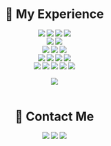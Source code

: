 <div align="center"><H1>🌰 My Experience</H1></div>
<div align="center">
  <img src="https://img.shields.io/badge/VMware-607078?style=flat-square&logo=VMware&logoColor=white"/>
  <img src="https://img.shields.io/badge/CentOS-262577?style=flat-square&logo=CentOS&logoColor=white"/>
  <img src="https://img.shields.io/badge/Ubuntu-E95420?style=flat-square&logo=Ubuntu&logoColor=white"/>
  <img src="https://img.shields.io/badge/KaliLinux-557C94?style=flat-square&logo=KaliLinux&logoColor=black"/>
  <br>
  <img src="https://img.shields.io/badge/C++-00599C?style=flat-square&logo=C%2B%2B&logoColor=white"/>
  <img src="https://img.shields.io/badge/Python-3766AB?style=flat-square&logo=Python&logoColor=white"/>
  <br>
  <img src="https://img.shields.io/badge/Apache-D22128?style=flat-square&logo=Apache&logoColor=black"/>
  <img src="https://img.shields.io/badge/PHP-777BB4?style=flat-square&logo=PHP&logoColor=black"/>
  <img src="https://img.shields.io/badge/MySQL-4479A1?style=flat-square&logo=MySQL&logoColor=black"/>
  <br>
  <img src="https://img.shields.io/badge/HTML5-E34F26?style=flat-square&logo=HTML5&logoColor=black"/>
  <img src="https://img.shields.io/badge/CSS3-1572B6?style=flat-square&logo=CSS3&logoColor=black"/>
  <img src="https://img.shields.io/badge/JSON-000000?style=flat-square&logo=JSON&logoColor=white"/>
  <img src="https://img.shields.io/badge/JavaScript-F7DF1E?style=flat-square&logo=JavaScript&logoColor=black"/>
  <br>
  <img src="https://img.shields.io/badge/Node.js-339933?style=flat-square&logo=Node.js&logoColor=white"/>
  <img src="https://img.shields.io/badge/npm-CB3837?style=flat-square&logo=npm&logoColor=white"/>
  <img src="https://img.shields.io/badge/Pug-A86454?style=flat-square&logo=Pug&logoColor=black"/>
  <img src="https://img.shields.io/badge/MongoDB-47A248?style=flat-square&logo=MongoDB&logoColor=white"/>
  <img src="https://img.shields.io/badge/Babel-F9DC3E?style=flat-square&logo=Babel&logoColor=black"/>
  <br><br>
  <img src="https://github-readme-stats.vercel.app/api?username=Castanea02&show_icons=true&theme=merko"/>
</div>
<br>

<div align="center"><H1>💌 Contact Me</H1></div>

<div align="center">
  <a href="#"><img src="https://img.shields.io/badge/act.ciders02@icloud.com-3693F3?style=flat-square&logo=iCloud&logoColor=white"/></a>
  <a href="https://www.instagram.com/castanea02/" target="_blank"><img src="https://img.shields.io/badge/castanea02-E4405F?style=flat-square&logo=Instagram&logoColor=white"/></a>
  <a href="https://cas-tanea.tistory.com/" target="_blank"><img src="https://img.shields.io/badge/castanea02-486055?style=flat-square&logo=Tistory&logoColor=white"/></a>
</div>
